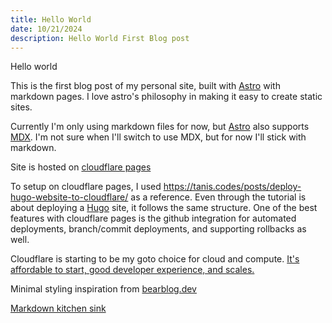 ```yaml
---
title: Hello World
date: 10/21/2024
description: Hello World First Blog post
---
```


Hello world

This is the first blog post of my personal site, built with [Astro](https://astro.build/) with markdown pages. I love astro's philosophy in making it easy to create static sites.

Currently I'm only using markdown files for now, but [Astro](https://astro.build/) also supports [MDX](https://docs.astro.build/en/basics/astro-pages/#markdownmdx-pages). I'm not sure when I'll switch to use MDX, but for now I'll stick with markdown.

Site is hosted on [cloudflare pages](https://pages.cloudflare.com/)

To setup on cloudflare pages, I used https://tanis.codes/posts/deploy-hugo-website-to-cloudflare/ as a reference. Even through the tutorial is about deploying a [Hugo](https://gohugo.io/) site, it follows the same structure. One of the best features with cloudflare pages is the github integration for automated deployments, branch/commit deployments, and supporting rollbacks as well.

Cloudflare is starting to be my goto choice for cloud and compute. [It's affordable to start, good developer experience, and scales.](https://www.youtube.com/watch?v=DJtOn_Vt1uw)

Minimal styling inspiration from [bearblog.dev](https://bearblog.dev)

[Markdown kitchen sink](/kitchen-sink)
